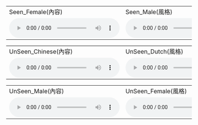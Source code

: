 
 <table>
  <tr>
    <td>Seen_Female(內容)</td>
    <td>Seen_Male(風格)</td>
    <td>原先的模型</td>
    <td>加入AdaIN</td>

  </tr>
  <tr>
    <td><audio controls autoplay>
                <source src="https://github.com/w7852410/audio_sample/raw/gh-pages/2022-11-20/p314_006_mic1.wav" type="audio/mpeg">
     </audio>
    </td>
    <td><audio controls autoplay>
                <source src="https://github.com/w7852410/audio_sample/raw/gh-pages/2022-11-20/p260_060_mic1.wav" type="audio/mpeg">
     </audio>
    </td>
    <td><audio controls autoplay>
                <source src="https://github.com/w7852410/audio_sample/raw/gh-pages/2022-11-20/1/Seen_FeMale_to_Seen_Male_generated_e2e.wav" type="audio/mpeg">
     </audio>
    </td>
    <td><audio controls autoplay>
                <source src="https://github.com/w7852410/audio_sample/raw/gh-pages/2022-11-20/2/Seen_FeMale_to_Seen_Male_generated_e2e.wav" type="audio/mpeg">
     </audio>
    </td>
   
  </tr>
 </table>
 <table>
  <tr>
    <td>UnSeen_Chinese(內容)</td>
    <td>UnSeen_Dutch(風格)</td>
    <td>原先的模型</td>
    <td>加入AdaIN</td>

  </tr>
  <tr>
    <td><audio controls autoplay>
                <source src="https://github.com/w7852410/audio_sample/raw/gh-pages/2022-11-20/Chinese.wav" type="audio/mpeg">
     </audio>
    </td>
    <td><audio controls autoplay>
                <source src="https://github.com/w7852410/audio_sample/raw/gh-pages/2022-11-20/Dutch.wav" type="audio/mpeg">
     </audio>
    </td>
    <td><audio controls autoplay>
                <source src="https://github.com/w7852410/audio_sample/raw/gh-pages/2022-11-20/1/UnSeen_Chinese_to_UnSeen_Dutch_generated_e2e.wav" type="audio/mpeg">
     </audio>
    </td>
    <td><audio controls autoplay>
                <source src="https://github.com/w7852410/audio_sample/raw/gh-pages/2022-11-20/2/UnSeen_Chinese_to_UnSeen_Dutch_generated_e2e.wav" type="audio/mpeg">
     </audio>
    </td>
   
  </tr>
 </table>
 <table>
  <tr>
    <td>UnSeen_Male(內容)</td>
    <td>UnSeen_Female(風格)</td>
    <td>原先的模型</td>
    <td>加入AdaIN</td>

  </tr>
  <tr>
    <td><audio controls autoplay>
                <source src="https://github.com/w7852410/audio_sample/raw/gh-pages/2022-11-20/arctic_a0001.wav" type="audio/mpeg">
     </audio>
    </td>
    <td><audio controls autoplay>
                <source src="https://github.com/w7852410/audio_sample/raw/gh-pages/2022-11-20/arctic_a0006.wav" type="audio/mpeg">
     </audio>
    </td>
    <td><audio controls autoplay>
                <source src="https://github.com/w7852410/audio_sample/raw/gh-pages/2022-11-20/1/UnSeen_Male_to_UnSeen_FeMale_generated_e2e.wav" type="audio/mpeg">
     </audio>
    </td>
    <td><audio controls autoplay>
                <source src="https://github.com/w7852410/audio_sample/raw/gh-pages/2022-11-20/2/UnSeen_Male_to_UnSeen_FeMale_generated_e2e.wav" type="audio/mpeg">
     </audio>
    </td>
   
  </tr>
 </table>
